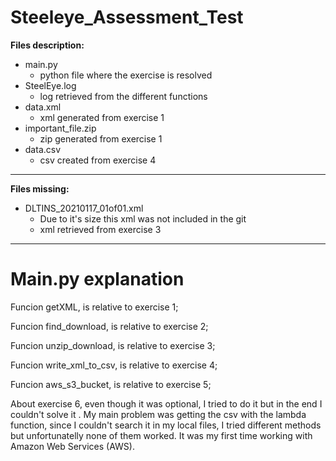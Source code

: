 # Steeleye_Assessment_Test

**Files description:**
* main.py
  * python file where the exercise is resolved
* SteelEye.log
  * log retrieved from the different functions
* data.xml
  * xml generated from exercise 1
* important_file.zip
  * zip generated from exercise 1
* data.csv
  * csv created from exercise 4

___


**Files missing:**
* DLTINS_20210117_01of01.xml
  * Due to it's size this xml was not included in the git
  * xml retrieved from exercise 3 
____

# Main.py explanation

Funcion getXML, is relative to exercise 1;

Funcion find_download, is relative to exercise 2;

Funcion unzip_download, is relative to exercise 3;

Funcion write_xml_to_csv, is relative to exercise 4;

Funcion aws_s3_bucket, is relative to exercise 5;

About exercise 6, even though it was optional, I tried to do it but in the end I couldn't solve it . My main problem was getting the csv with the lambda function, since I couldn't search it in my local files, I tried different methods but unfortunatelly none of them worked. It was my first time working with Amazon Web Services (AWS).
